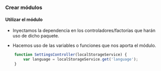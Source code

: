 ### Crear módulos
#### Utilizar el módulo

- Inyectamos la dependencia en los controladores/factorías que harán uso de dicho paquete.

- Hacemos uso de las variables o funciones que nos aporta el módulo.

```javascript
    function SettingsController(localStorageService) {
        var language = localStorageService.get('language');
    }

```
